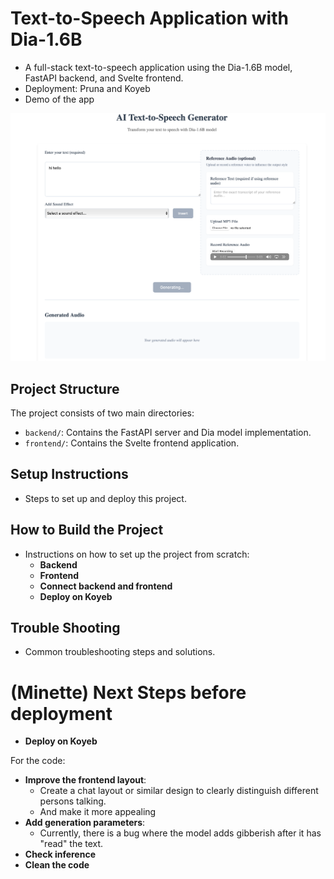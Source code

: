 # Text-to-Speech Application with Dia-1.6B

- A full-stack text-to-speech application using the Dia-1.6B model, FastAPI backend, and Svelte frontend. 
- Deployment: Pruna and Koyeb
- Demo of the app

![Text-to-Speech App Demo](assets/demo.png)

## Project Structure

The project consists of two main directories:
- `backend/`: Contains the FastAPI server and Dia model implementation.
- `frontend/`: Contains the Svelte frontend application.

## Setup Instructions

- Steps to set up and deploy this project.

## How to Build the Project

- Instructions on how to set up the project from scratch: 
   - **Backend**
   - **Frontend**
   - **Connect backend and frontend**
   - **Deploy on Koyeb**

## Trouble Shooting
- Common troubleshooting steps and solutions.

# (Minette) Next Steps before deployment

- **Deploy on Koyeb**

For the code:
   - **Improve the frontend layout**:
      - Create a chat layout or similar design to clearly distinguish different persons talking.
      - And make it more appealing
   - **Add generation parameters**:
      - Currently, there is a bug where the model adds gibberish after it has "read" the text.
   - **Check inference**
   - **Clean the code**